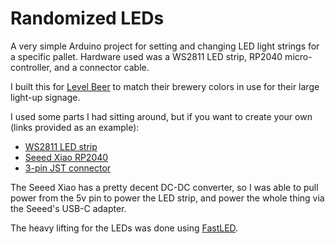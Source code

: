 # Randomized LEDs

A very simple Arduino project for setting and changing LED light strings for a specific pallet. Hardware
used was a WS2811 LED strip, RP2040 micro-controller, and a connector cable.

I built this for [Level Beer](https://www.levelbeer.com) to match their brewery colors in use for their
large light-up signage.

I used some parts I had sitting around, but if you want to create your own (links provided as an example):

- [WS2811 LED strip](https://www.amazon.com/ALITOVE-Addressable-Digital-Diffused-Waterproof/dp/B06XD72LYM/)
- [Seeed Xiao RP2040](https://www.seeedstudio.com/XIAO-RP2040-v1-0-p-5026.html)
- [3-pin JST connector](https://www.amazon.com/dp/B071H5XCN5)

The Seeed Xiao has a pretty decent DC-DC converter, so I was able to pull power from the 5v pin to power
the LED strip, and power the whole thing via the Seeed's USB-C adapter.

The heavy lifting for the LEDs was done using [FastLED](http://fastled.io).
